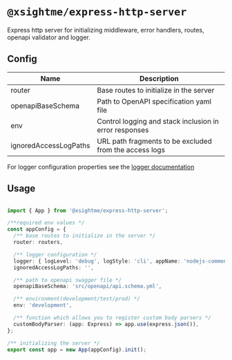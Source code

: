 # `@xsightme/express-http-server`

Express http server for initializing middleware, error handlers, routes, openapi validator and logger.

## Config

| Name                                        | Description                                                           |
| ------------------------------------------- | --------------------------------------------------------------------- |
| router                                      | Base routes to initialize in the server                               |
| openapiBaseSchema                           | Path to OpenAPI specification yaml file                               |
| env                                         | Control logging and stack inclusion in error responses                |
| ignoredAccessLogPaths                       | URL path fragments to be excluded from the access logs                |


For logger configuration properties see the
[logger documentation](https://github.com/XSIGHTME/common-nodejs-components/blob/develop/packages/logger/README.md)


## Usage

```typescript

import { App } from '@xsightme/express-http-server';

/**required env values */
const appConfig = {
  /** base routes to initialize in the server */
  router: routers,  

  /** logger configuration */
  logger: { logLevel: 'debug', logStyle: 'cli', appName: 'nodejs-commons', moduleName: 'App' },
  ignoredAccessLogPaths: '',

  /** path to openapi swagger file */
  openapiBaseSchema: 'src/openapi/api.schema.yml',

  /** environment(development/test/prod) */  
  env: 'development',

  /** function which allows you to register custom body parsers */
  customBodyParser: (app: Express) => app.use(express.json()),
};

/** initializing the server */
export const app = new App(appConfig).init();

```
